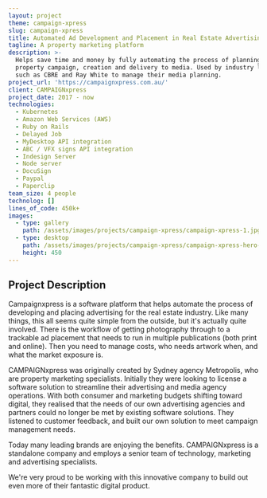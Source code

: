 ```yaml
---
layout: project
theme: campaign-xpress
slug: campaign-xpress
title: Automated Ad Development and Placement in Real Estate Advertising
tagline: A property marketing platform
description: >-
  Helps save time and money by fully automating the process of planning a
  property campaign, creation and delivery to media. Used by industry leaders
  such as CBRE and Ray White to manage their media planning.
project_url: 'https://campaignxpress.com.au/'
client: CAMPAIGNxpress
project_date: 2017 - now
technologies:
  - Kubernetes
  - Amazon Web Services (AWS)
  - Ruby on Rails
  - Delayed Job
  - MyDesktop API integration
  - ABC / VFX signs API integration
  - Indesign Server
  - Node server
  - DocuSign
  - Paypal
  - Paperclip
team_size: 4 people
technolog: []
lines_of_code: 450k+
images:
  - type: gallery
    path: /assets/images/projects/campaign-xpress/campaign-xpress-1.jpg
  - type: desktop
    path: /assets/images/projects/campaign-xpress/campaign-xpress-hero-desktop.jpg
    height: 450
---
```


## Project Description

Campaignxpress is a software platform that helps automate the process of developing and placing advertising for the real estate industry. Like many things, this all seems quite simple from the outside, but it's actually quite involved. There is the workflow of getting photography through to a trackable ad placement that needs to run in multiple publications (both print and online). Then you need to manage costs, who needs artwork when, and what the market exposure is.

CAMPAIGNxpress was originally created by Sydney agency Metropolis, who are property marketing specialists. Initially they were looking to license a software solution to streamline their advertising and media agency operations. With both consumer and marketing budgets shifting toward digital, they realised that the needs of our own advertising agencies and partners could no longer be met by existing software solutions. They listened to customer feedback, and built our own solution to meet campaign management needs.

Today many leading brands are enjoying the benefits. CAMPAIGNxpress is a standalone company and employs a senior team of technology, marketing and advertising specialists.

We're very proud to be working with this innovative company to build out even more of their fantastic digital product.
